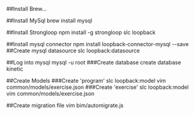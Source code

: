 ##Install Brew...

##Install MySql
brew install mysql

##Install Strongloop
npm install -g strongloop
slc loopback

##Install mysql connector
npm install loopback-connector-mysql --save
##Create mysql datasource
slc loopback:datasource

##Log into mysql
mysql -u root
###Create database
create database kinetic

##Create Models
###Create 'program'
slc loopback:model
vim common/models/exercise.json
###Create 'exercise'
slc loopback:model
vim common/models/exercise.json

##Create migration file
vim bim/automigrate.js
